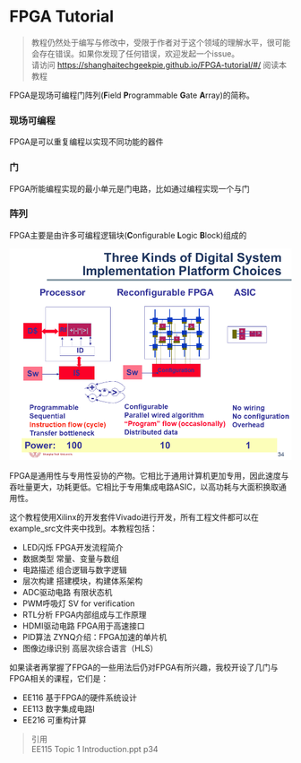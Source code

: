 # FPGA Tutorial
> 教程仍然处于编写与修改中，受限于作者对于这个领域的理解水平，很可能会存在错误。如果你发现了任何错误，欢迎发起一个issue。  
> 请访问 https://shanghaitechgeekpie.github.io/FPGA-tutorial/#/ 阅读本教程

FPGA是现场可编程门阵列(**F**ield **P**rogrammable **G**ate **A**rray)的简称。

### 现场可编程
FPGA是可以重复编程以实现不同功能的器件

### 门
FPGA所能编程实现的最小单元是门电路，比如通过编程实现一个与门

### 阵列
FPGA主要是由许多可编程逻辑块(**C**onfigurable **L**ogic **B**lock)组成的

![三种不同的数字系统](pic/three_kinds_of_digital_system.png)

FPGA是通用性与专用性妥协的产物。它相比于通用计算机更加专用，因此速度与吞吐量更大，功耗更低。它相比于专用集成电路ASIC，以高功耗与大面积换取通用性。

这个教程使用Xilinx的开发套件Vivado进行开发，所有工程文件都可以在example_src文件夹中找到。本教程包括：

- LED闪烁 FPGA开发流程简介
- 数据类型 常量、变量与数组
- 电路描述 组合逻辑与数字逻辑
- 层次构建 搭建模块，构建体系架构
- ADC驱动电路 有限状态机
- PWM呼吸灯 SV for verification
- RTL分析 FPGA内部组成与工作原理
- HDMI驱动电路 FPGA用于高速接口
- PID算法 ZYNQ介绍：FPGA加速的单片机
- 图像边缘识别 高层次综合语言（HLS）

如果读者再掌握了FPGA的一些用法后仍对FPGA有所兴趣，我校开设了几门与FPGA相关的课程，它们是：

- EE116 基于FPGA的硬件系统设计
- EE113 数字集成电路I
- EE216 可重构计算

> 引用  
> EE115 Topic 1 Introduction.ppt p34